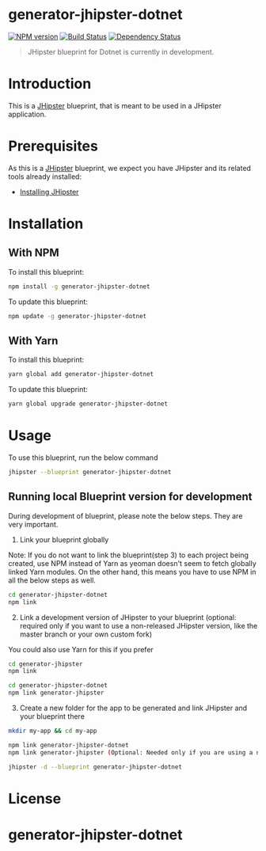# generator-jhipster-dotnet
[![NPM version][npm-image]][npm-url] [![Build Status][travis-image]][travis-url] [![Dependency Status][daviddm-image]][daviddm-url]
> JHipster blueprint for Dotnet is currently in development.

# Introduction

This is a [JHipster](https://www.jhipster.tech/) blueprint, that is meant to be used in a JHipster application.

# Prerequisites

As this is a [JHipster](https://www.jhipster.tech/) blueprint, we expect you have JHipster and its related tools already installed:

- [Installing JHipster](https://www.jhipster.tech/installation/)

# Installation

## With NPM

To install this blueprint:

```bash
npm install -g generator-jhipster-dotnet
```

To update this blueprint:

```bash
npm update -g generator-jhipster-dotnet
```

## With Yarn

To install this blueprint:

```bash
yarn global add generator-jhipster-dotnet
```

To update this blueprint:

```bash
yarn global upgrade generator-jhipster-dotnet
```

# Usage

To use this blueprint, run the below command

```bash
jhipster --blueprint generator-jhipster-dotnet
```


## Running local Blueprint version for development

During development of blueprint, please note the below steps. They are very important.

1. Link your blueprint globally 

Note: If you do not want to link the blueprint(step 3) to each project being created, use NPM instead of Yarn as yeoman doesn't seem to fetch globally linked Yarn modules. On the other hand, this means you have to use NPM in all the below steps as well.

```bash
cd generator-jhipster-dotnet
npm link
```

2. Link a development version of JHipster to your blueprint (optional: required only if you want to use a non-released JHipster version, like the master branch or your own custom fork)

You could also use Yarn for this if you prefer

```bash
cd generator-jhipster
npm link

cd generator-jhipster-dotnet
npm link generator-jhipster
```

3. Create a new folder for the app to be generated and link JHipster and your blueprint there

```bash
mkdir my-app && cd my-app

npm link generator-jhipster-dotnet
npm link generator-jhipster (Optional: Needed only if you are using a non-released JHipster version)

jhipster -d --blueprint generator-jhipster-dotnet

```

# License



[npm-image]: https://img.shields.io/npm/v/generator-jhipster-dotnet.svg
[npm-url]: https://npmjs.org/package/generator-jhipster-dotnet
[travis-image]: https://travis-ci.org/huicah/generator-jhipster-dotnet.svg?branch=master
[travis-url]: https://travis-ci.org/huicah/generator-jhipster-dotnet
[daviddm-image]: https://david-dm.org/huicah/generator-jhipster-dotnet.svg?theme=shields.io
[daviddm-url]: https://david-dm.org/huicah/generator-jhipster-dotnet
# generator-jhipster-dotnet
